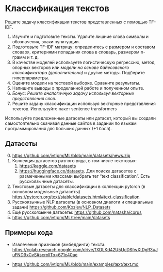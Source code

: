 # Классификация текстов

Решите задачу классификации текстов представленных с помощью TF-IDF.
1. Изучите и подготовьте тексты. Удалите лишние слова символы и обозначения, знаки пунктуации.
2. Подготовьте TF-IDF матрицу: определитесь с размером и составом словаря, критериями попадания слова в словарь, размером n-грамм и т. д.
3. В качестве моделей используете логистическую регрессию, метод опорных векторов или *модели на основе байесовского классификатора (дополнительно)* и другие методы. Подберите гиперпараметры.
4. Оцените модели на тестовой выборке. Сравните результаты.
5. Напишите выводы о проделанной работе и полученном  опыте.
4. *Бонус: Решите аналогичную задачу используя векторные представления слов.*
5. Решите задачу классификации используя векторные представления текстов. Используйте пакет sentence transformers


Используйте предложенные датасеты или датасет, который вы создали самостоятельно скачивая данные сайтов в задании по языкам программирования для больших данных (+1 балл).

## Датасеты
0. https://github.com/ivtipm/ML/blob/main/datasets/news.zip
1. Коллекция датасетов разного вида, в том числе текстовых:
    1. https://kaggle.com/datasets
    2. https://huggingface.co/datasets. Для поиска датасетов с размеченными классами выбрать тег “text classification”. Есть русскоязычные датасеты. 
2. Текстовые датасеты для классификации в коллекции pytorch (в основном модельные датасеты) 
https://pytorch.org/text/stable/datasets.html#text-classification 
3. Русскоязычные NLP датасеты (в основном диалоги и специальные задачи) https://github.com/Koziev/NLP_Datasets 
4. Ещё русскоязынче датасеты: https://github.com/natasha/corus   
5. https://github.com/ivtipm/ML/tree/main/datasets


## Примеры кода
- Извлечение признаков (эмбеддинги) текста: https://colab.research.google.com/drive/1XDLKd42U5UcDSfwXtDgR3uJuFND9xCvS#scrollTo=671c40ae
* https://github.com/ivtipm/ML/blob/main/examples/text/text.md
